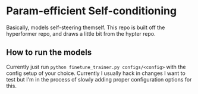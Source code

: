 # Param-efficient Self-conditioning

Basically, models self-steering themself. This repo is built off the hyperformer repo, and draws a little bit from the hypter repo.

## How to run the models

Currently just run `python finetune_trainer.py configs/<config>` with the config setup of your choice. Currently I usually hack in changes I want to test but I'm in the process of slowly adding proper configuration options for this.
